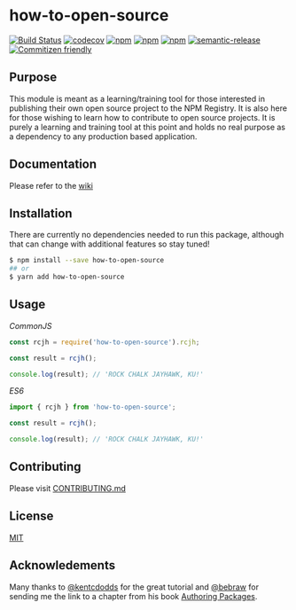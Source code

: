 # how-to-open-source
[![Build Status](https://travis-ci.org/rockchalkwushock/how-to-open-source.svg?branch=master)](https://travis-ci.org/rockchalkwushock/how-to-open-source)
[![codecov](https://codecov.io/gh/rockchalkwushock/how-to-open-source/branch/master/graph/badge.svg)](https://codecov.io/gh/rockchalkwushock/how-to-open-source)
[![npm](https://img.shields.io/npm/v/how-to-open-source.svg?style=flat-square)](https://www.npmjs.com/package/how-to-open-source)
[![npm](https://img.shields.io/npm/dt/how-to-open-source.svg?style=flat-square)](https://www.npmjs.com/package/how-to-open-source)
[![npm](https://img.shields.io/npm/l/how-to-open-source.svg?style=flat-square)](https://www.npmjs.com/package/how-to-open-source)
[![semantic-release](https://img.shields.io/badge/%20%20%F0%9F%93%A6%F0%9F%9A%80-semantic--release-e10079.svg?style=flat-square)](https://github.com/semantic-release/semantic-release)
[![Commitizen friendly](https://img.shields.io/badge/commitizen-friendly-brightgreen.svg?style=flat-square)](http://commitizen.github.io/cz-cli/)

## Purpose
This module is meant as a learning/training tool for those interested in publishing their own open source project to the NPM Registry. It is also here for those wishing to learn how to contribute to open source projects. It is purely a learning and training tool at this point and holds no real purpose as a dependency to any production based application.

## Documentation
Please refer to the [wiki](https://github.com/rockchalkwushock/how-to-open-source/wiki)


## Installation
There are currently no dependencies needed to run this package, although that can change with additional features so stay tuned!
```bash
$ npm install --save how-to-open-source
## or
$ yarn add how-to-open-source
```
## Usage
_CommonJS_
```javascript
const rcjh = require('how-to-open-source').rcjh;

const result = rcjh();

console.log(result); // 'ROCK CHALK JAYHAWK, KU!'
```

_ES6_
```javascript
import { rcjh } from 'how-to-open-source';

const result = rcjh();

console.log(result); // 'ROCK CHALK JAYHAWK, KU!'
```

## Contributing
Please visit [CONTRIBUTING.md](https://github.com/rockchalkwushock/how-to-open-source/blob/master/CONTRIBUTING.md)

## License
[MIT](https://github.com/rockchalkwushock/how-to-open-source/blob/master/LICENSE)

## Acknowledements
Many thanks to [@kentcdodds](https://github.com/kentcdodds) for the great tutorial and [@bebraw](https://github.com/bebraw) for sending me the link to a chapter from his book [Authoring Packages](https://survivejs.com/webpack/packages/authoring/).
